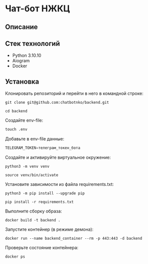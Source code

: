 # Чат-бот НЖКЦ #

## Описание ##

## Стек технологий ##
+ Python 3.10.10
+ Aiogram
+ Docker

## Установка
Клонировать репозиторий и перейти в него в командной строке:
```
git clone git@github.com:chatbotnko/backend.git
```

```
cd backend
```

Создайте env-file:
```python
touch .env
```

Добавьте в env-file данные:
```python
TELEGRAM_TOKEN=телеграм_токен_бота
```

Cоздайте и активируйте виртуальное окружение:

```
python3 -m venv venv
```

```
source venv/bin/activate
```

Установите зависимости из файла requirements.txt:

```
python3 -m pip install --upgrade pip
```

```
pip install -r requirements.txt
```

Выполните сборку образа:
```
docker build -t backend . 
```

Запустите контейнер (в режиме демона):
```
docker run --name backend_container --rm -p 443:443 -d backend
```

Проверьте состояние контейнера:
```
docker ps
```